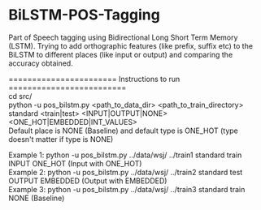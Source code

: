# BiLSTM-POS-Tagging
Part of Speech tagging using Bidirectional Long Short Term Memory (LSTM). Trying to add orthographic features (like prefix, suffix etc) to the BiLSTM to different places (like input or output) and comparing the accuracy obtained.

======================= Instructions to run =========================  
cd src/  
python -u pos_bilstm.py <path_to_data_dir> <path_to_train_directory> standard <train|test> <INPUT|OUTPUT|NONE> <ONE_HOT|EMBEDDED|INT_VALUES>  
Default place is NONE (Baseline) and default type is ONE_HOT (type doesn't matter if type is NONE)  
  
Example 1: python -u pos_bilstm.py ../data/wsj/ ../train1 standard train INPUT ONE_HOT   (Input with ONE_HOT)  
Example 2: python -u pos_bilstm.py ../data/wsj/ ../train2 standard test OUTPUT EMBEDDED  (Output with EMBEDDED)  
Example 3: python -u pos_bilstm.py ../data/wsj/ ../train3 standard train NONE            (Baseline)  
